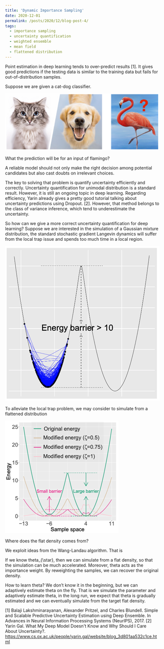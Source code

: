 ```yaml
---
title: 'Dynamic Importance Sampling'
date: 2020-12-01
permalink: /posts/2020/12/blog-post-4/
tags:
  - importance sampling
  - uncertainty quantification
  - weighted ensemble
  - mean field
  - flattened distribution
---
```


Point estimation in deep learning tends to over-predict results [1]. It gives good predictions if the testing data is similar to the training data but fails for out-of-distribution samples.

Suppose we are given a cat-dog classifier. 

![Over-prediction in deep learning](/images/CSGLD/cat_dog.png)

What the prediction will be for an input of flamingo?


A reliable model should not only make the right decision among potential candidates but also cast doubts on irrelevant choices.


The key to solving that problem is quantify uncertainty efficiently and correctly. Uncertainty quantification for unimodal distribution is a standard result. However, it is still an ongoing topic in deep learning. Regarding efficiency, Yarin already gives a pretty good tutorial talking about uncertainty predictions using Dropout. [2]. However, that method belongs to the class of variance inference, which tend to underestimate the uncertainty. 


So how can we give a more correct uncertainty quantification for deep learning? Suppose we are interested in the simulation of a Gaussian mixture distribution, the standard stochastic gradient Langevin dynamics will suffer from the local trap issue and spends too much time in a local region.  

![Energy barrier](/images/CSGLD/original_density.png)

To alleviate the local trap problem, we may consider to simulate from a flattened distribution

![Energy barrier](/images/CSGLD/flat_density.png)


Where does the flat density comes from?

We exploit ideas from the Wang-Landau algorithm. That is




If we know theta_{\star}, then we can simulate from a flat density, so that the simulation can be much accelerated. Moreover, theta acts as the importance weight. By reweighting the samples, we can recover the original density.


How to learn theta? We don’t know it in the beginning, but we can adaptively estimate theta on the fly. That is we simulate the parameter and adaptively estimate theta, in the long run, we expect that theta is gradually estimated and we can eventually simulate from the target flat density.




[1] Balaji Lakshminarayanan, Alexander Pritzel, and Charles Blundell. Simple and Scalable Predictive Uncertainty Estimation using Deep Ensemble. In Advances in Neural Information Processing Systems (NeurIPS), 2017.
[2] Yarin Gal. What My Deep Model Doesn't Know and Why Should I Care About Uncertainty?. https://www.cs.ox.ac.uk/people/yarin.gal/website/blog_3d801aa532c1ce.html
